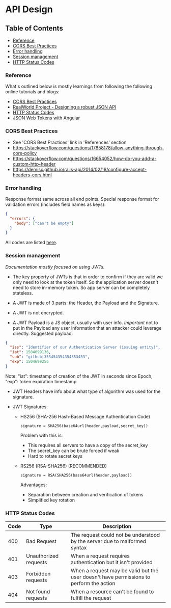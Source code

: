 # API Design

## Table of Contents

- [Reference](#reference)
- [CORS Best Practices](#cors-best-practices)
- [Error handling](#error-handling)
- [Session management](#session-management)
- [HTTP Status Codes](#http-status-codes)

### Reference

What's outlined below is mostly learnings from following the following online tutorials and blogs:

- [CORS Best Practices](https://www.moesif.com/blog/technical/cors/Authoritative-Guide-to-CORS-Cross-Origin-Resource-Sharing-for-REST-APIs/)
- [RealWorld Project - Designing a robust JSON API](https://thinkster.io/tutorials/design-a-robust-json-api)
- [HTTP Status Codes](http://www.restapitutorial.com/httpstatuscodes.html)
- [JSON Web Tokens with Angular](https://blog.angular-university.io/angular-jwt/)

### CORS Best Practices

- See 'CORS Best Practices' link in 'References' section
- https://stackoverflow.com/questions/17858178/allow-anything-through-cors-policy
- https://stackoverflow.com/questions/16654052/how-do-you-add-a-custom-http-header
- https://demisx.github.io/rails-api/2014/02/18/configure-accept-headers-cors.html

### Error handling

Response format same across all end points.
Special response format for validation errors (includes field names as keys):

```json
{
  "errors": {
    "body": ["can't be empty"]
  }
}
```

All codes are listed [here](#http-status-codes).

### Session management

_Documentation mostly focused on using JWTs._

- The key property of JWTs is that in order to confirm if they are valid we only need to look at the token itself. So the application server doesn't need to store in-memory token. So app server can be completely stateless.

- A JWT is made of 3 parts: the Header, the Payload and the Signature.

- A JWT is not encrypted.

- A JWT Payload is a JS object, usually with user info. _Important_ not to put in the Payload any user information that an attacker could leverage directly. Suggested payload:

```json
{
  "iss": "Identifier of our Authentication Server (issuing entity)",
  "iat": 1504699136,
  "sub": "github|353454354354353453",
  "exp": 1504699256
}
```

Note:
"iat": timestamp of creation of the JWT in seconds since Epoch,
"exp": token expiration timestamp

- JWT Headers have info about what type of algorithm was used for the signature.

- JWT Signatures:

  - HS256 (SHA-256 Hash-Based Message Authentication Code)

    `signature = SHA256(base64url(header,payload,secret_key))`

    Problem with this is:

    - This requires all servers to have a copy of the secret_key
    - The secret_key can be brute forced if weak
    - Hard to rotate secret keys

  - RS256 (RSA-SHA256) (RECOMMENDED)

    `signature = RSA(SHA256(base64url(header,payload))`

    Advantages:

    - Separation between creation and verification of tokens
    - Simplified key rotation

### HTTP Status Codes

| Code | Type                  | Description                                                                             |
| ---- | --------------------- | --------------------------------------------------------------------------------------- |
| 400  | Bad Request           | The request could not be understood by the server due to malformed syntax               |
| 401  | Unauthorized requests | When a request requires authentication but it isn't provided                            |
| 403  | Forbidden requests    | When a request may be valid but the user doesn't have permissions to perform the action |
| 404  | Not found requests    | When a resource can't be found to fulfill the request                                   |

